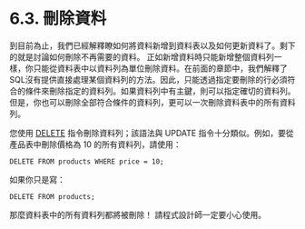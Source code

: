 # 6.3. 刪除資料

到目前為止，我們已經解釋瞭如何將資料新增到資料表以及如何更新資料了。剩下的就是討論如何刪除不再需要的資料。 正如新增資料時只能新增整個資料列一樣，你只能從資料表中以資料列為單位刪除資料。在前面的章節中，我們解釋了SQL沒有提供直接處理某個資料列的方法。因此，只能透過指定要刪除的行必須符合的條件來刪除指定的資料列。如果資料列中有主鍵，則可以指定確切的資料列。但是，你也可以刪除全部符合條件的資料列，更可以一次刪除資料表中的所有資料列。

您使用 [DELETE](https://github.com/pgsql-tw/documents/tree/a096b206440e1ac8cdee57e1ae7a74730f0ee146/vi-reference/i-sql-commands/delete.md) 指令刪除資料列；該語法與 UPDATE 指令十分類似。例如，要從產品表中刪除價格為 10 的所有資料列，請使用：

```text
DELETE FROM products WHERE price = 10;
```

如果你只是寫：

```text
DELETE FROM products;
```

那麼資料表中的所有資料列都將被刪除！ 請程式設計師一定要小心使用。

